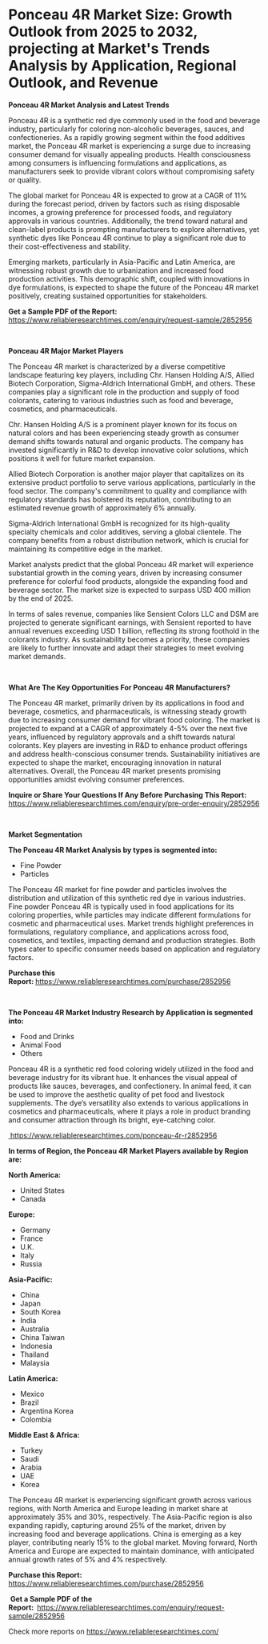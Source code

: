 <p><h1>Ponceau 4R Market Size: Growth Outlook from 2025 to 2032, projecting at Market's Trends Analysis by Application, Regional Outlook, and Revenue</h1></p><p><strong>Ponceau 4R Market Analysis and Latest Trends</strong></p>
<p><p>Ponceau 4R is a synthetic red dye commonly used in the food and beverage industry, particularly for coloring non-alcoholic beverages, sauces, and confectioneries. As a rapidly growing segment within the food additives market, the Ponceau 4R market is experiencing a surge due to increasing consumer demand for visually appealing products. Health consciousness among consumers is influencing formulations and applications, as manufacturers seek to provide vibrant colors without compromising safety or quality.</p><p>The global market for Ponceau 4R is expected to grow at a CAGR of 11% during the forecast period, driven by factors such as rising disposable incomes, a growing preference for processed foods, and regulatory approvals in various countries. Additionally, the trend toward natural and clean-label products is prompting manufacturers to explore alternatives, yet synthetic dyes like Ponceau 4R continue to play a significant role due to their cost-effectiveness and stability.</p><p>Emerging markets, particularly in Asia-Pacific and Latin America, are witnessing robust growth due to urbanization and increased food production activities. This demographic shift, coupled with innovations in dye formulations, is expected to shape the future of the Ponceau 4R market positively, creating sustained opportunities for stakeholders.</p></p>
<p><strong>Get a Sample PDF of the Report:&nbsp;</strong> <a href="https://www.reliableresearchtimes.com/enquiry/request-sample/2852956?utm_campaign=3354&utm_medium=2&utm_source=Github&utm_content=ia&utm_term=11032025&utm_id=ponceau-4r">https://www.reliableresearchtimes.com/enquiry/request-sample/2852956</a></p>
<p>&nbsp;</p>
<p><strong>Ponceau 4R Major Market Players</strong></p>
<p><p>The Ponceau 4R market is characterized by a diverse competitive landscape featuring key players, including Chr. Hansen Holding A/S, Allied Biotech Corporation, Sigma-Aldrich International GmbH, and others. These companies play a significant role in the production and supply of food colorants, catering to various industries such as food and beverage, cosmetics, and pharmaceuticals.</p><p>Chr. Hansen Holding A/S is a prominent player known for its focus on natural colors and has been experiencing steady growth as consumer demand shifts towards natural and organic products. The company has invested significantly in R&D to develop innovative color solutions, which positions it well for future market expansion.</p><p>Allied Biotech Corporation is another major player that capitalizes on its extensive product portfolio to serve various applications, particularly in the food sector. The company's commitment to quality and compliance with regulatory standards has bolstered its reputation, contributing to an estimated revenue growth of approximately 6% annually.</p><p>Sigma-Aldrich International GmbH is recognized for its high-quality specialty chemicals and color additives, serving a global clientele. The company benefits from a robust distribution network, which is crucial for maintaining its competitive edge in the market. </p><p>Market analysts predict that the global Ponceau 4R market will experience substantial growth in the coming years, driven by increasing consumer preference for colorful food products, alongside the expanding food and beverage sector. The market size is expected to surpass USD 400 million by the end of 2025.</p><p>In terms of sales revenue, companies like Sensient Colors LLC and DSM are projected to generate significant earnings, with Sensient reported to have annual revenues exceeding USD 1 billion, reflecting its strong foothold in the colorants industry. As sustainability becomes a priority, these companies are likely to further innovate and adapt their strategies to meet evolving market demands.</p></p>
<p>&nbsp;</p>
<p><strong>What Are The Key Opportunities For Ponceau 4R Manufacturers?</strong></p>
<p><p>The Ponceau 4R market, primarily driven by its applications in food and beverage, cosmetics, and pharmaceuticals, is witnessing steady growth due to increasing consumer demand for vibrant food coloring. The market is projected to expand at a CAGR of approximately 4-5% over the next five years, influenced by regulatory approvals and a shift towards natural colorants. Key players are investing in R&D to enhance product offerings and address health-conscious consumer trends. Sustainability initiatives are expected to shape the market, encouraging innovation in natural alternatives. Overall, the Ponceau 4R market presents promising opportunities amidst evolving consumer preferences.</p></p>
<p><strong>Inquire or Share Your Questions If Any Before Purchasing This Report:</strong> <a href="https://www.reliableresearchtimes.com/enquiry/pre-order-enquiry/2852956?utm_campaign=3354&utm_medium=2&utm_source=Github&utm_content=ia&utm_term=11032025&utm_id=ponceau-4r">https://www.reliableresearchtimes.com/enquiry/pre-order-enquiry/2852956</a></p>
<p>&nbsp;</p>
<p><strong>Market Segmentation</strong></p>
<p><strong>The Ponceau 4R Market Analysis by types is segmented into:</strong></p>
<p><ul><li>Fine Powder</li><li>Particles</li></ul></p>
<p><p>The Ponceau 4R market for fine powder and particles involves the distribution and utilization of this synthetic red dye in various industries. Fine powder Ponceau 4R is typically used in food applications for its coloring properties, while particles may indicate different formulations for cosmetic and pharmaceutical uses. Market trends highlight preferences in formulations, regulatory compliance, and applications across food, cosmetics, and textiles, impacting demand and production strategies. Both types cater to specific consumer needs based on application and regulatory factors.</p></p>
<p><strong>Purchase this Report:&nbsp;</strong><a href="https://www.reliableresearchtimes.com/purchase/2852956?utm_campaign=3354&utm_medium=2&utm_source=Github&utm_content=ia&utm_term=11032025&utm_id=ponceau-4r">https://www.reliableresearchtimes.com/purchase/2852956</a></p>
<p>&nbsp;</p>
<p><strong>The Ponceau 4R Market Industry Research by Application is segmented into:</strong></p>
<p><ul><li>Food and Drinks</li><li>Animal Food</li><li>Others</li></ul></p>
<p><p>Ponceau 4R is a synthetic red food coloring widely utilized in the food and beverage industry for its vibrant hue. It enhances the visual appeal of products like sauces, beverages, and confectionery. In animal feed, it can be used to improve the aesthetic quality of pet food and livestock supplements. The dye’s versatility also extends to various applications in cosmetics and pharmaceuticals, where it plays a role in product branding and consumer attraction through its bright, eye-catching color.</p></p>
<p><a href="https://www.reliableresearchtimes.com/ponceau-4r-r2852956?utm_campaign=3354&utm_medium=2&utm_source=Github&utm_content=ia&utm_term=11032025&utm_id=ponceau-4r">&nbsp;https://www.reliableresearchtimes.com/ponceau-4r-r2852956</a></p>
<p><strong>In terms of Region, the Ponceau 4R Market Players available by Region are:</strong></p>
<p>
    <p> <strong> North America: </strong>
        <ul>
            <li>United States</li>
            <li>Canada</li>
        </ul>
        </p> 
    <p> <strong> Europe: </strong>
        <ul>
            <li>Germany</li>
            <li>France</li>
            <li>U.K.</li>
            <li>Italy</li>
            <li>Russia</li>
        </ul>
        </p> 
    <p> <strong> Asia-Pacific: </strong>
        <ul>
            <li>China</li>
            <li>Japan</li>
            <li>South Korea</li>
            <li>India</li>
            <li>Australia</li>
            <li>China Taiwan</li>
            <li>Indonesia</li>
            <li>Thailand</li>
            <li>Malaysia</li>
        </ul>
        </p> 
    <p> <strong> Latin America: </strong>
        <ul>
            <li>Mexico</li>
            <li>Brazil</li>
            <li>Argentina Korea</li>
            <li>Colombia</li>
        </ul>
        </p> 
    <p> <strong> Middle East & Africa: </strong>
        <ul>
            <li>Turkey</li>
            <li>Saudi</li>
            <li>Arabia</li>
            <li>UAE</li>
            <li>Korea</li>
        </ul>
    </p>
    </p>
<p><p>The Ponceau 4R market is experiencing significant growth across various regions, with North America and Europe leading in market share at approximately 35% and 30%, respectively. The Asia-Pacific region is also expanding rapidly, capturing around 25% of the market, driven by increasing food and beverage applications. China is emerging as a key player, contributing nearly 15% to the global market. Moving forward, North America and Europe are expected to maintain dominance, with anticipated annual growth rates of 5% and 4% respectively.</p></p>
<p><strong>Purchase this Report: </strong><a href="https://www.reliableresearchtimes.com/purchase/2852956?utm_campaign=3354&utm_medium=2&utm_source=Github&utm_content=ia&utm_term=11032025&utm_id=ponceau-4r">https://www.reliableresearchtimes.com/purchase/2852956</a></p>
<p>&nbsp;<strong>Get a Sample PDF of the Report:&nbsp;&nbsp;</strong><a href="https://www.reliableresearchtimes.com/enquiry/request-sample/2852956?utm_campaign=3354&utm_medium=2&utm_source=Github&utm_content=ia&utm_term=11032025&utm_id=ponceau-4r">https://www.reliableresearchtimes.com/enquiry/request-sample/2852956</a></p>
<p><strong></strong></p>
<p>Check more reports on <a href="https://www.reliableresearchtimes.com/?utm_campaign=3354&utm_medium=2&utm_source=Github&utm_content=ia&utm_term=11032025&utm_id=ponceau-4r">https://www.reliableresearchtimes.com/</a></p>